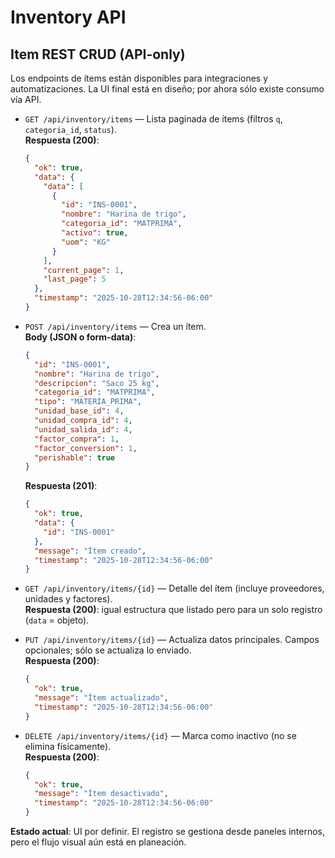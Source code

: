 # Inventory API

## Item REST CRUD (API-only)
Los endpoints de ítems están disponibles para integraciones y automatizaciones. La UI final está en diseño; por ahora sólo existe consumo vía API.

- `GET /api/inventory/items` — Lista paginada de ítems (filtros `q`, `categoria_id`, `status`).  
  **Respuesta (200)**:
  ```json
  {
    "ok": true,
    "data": {
      "data": [
        {
          "id": "INS-0001",
          "nombre": "Harina de trigo",
          "categoria_id": "MATPRIMA",
          "activo": true,
          "uom": "KG"
        }
      ],
      "current_page": 1,
      "last_page": 5
    },
    "timestamp": "2025-10-28T12:34:56-06:00"
  }
  ```

- `POST /api/inventory/items` — Crea un ítem.  
  **Body (JSON o form-data)**:
  ```json
  {
    "id": "INS-0001",
    "nombre": "Harina de trigo",
    "descripcion": "Saco 25 kg",
    "categoria_id": "MATPRIMA",
    "tipo": "MATERIA_PRIMA",
    "unidad_base_id": 4,
    "unidad_compra_id": 4,
    "unidad_salida_id": 4,
    "factor_compra": 1,
    "factor_conversion": 1,
    "perishable": true
  }
  ```
  **Respuesta (201)**:
  ```json
  {
    "ok": true,
    "data": {
      "id": "INS-0001"
    },
    "message": "Ítem creado",
    "timestamp": "2025-10-28T12:34:56-06:00"
  }
  ```

- `GET /api/inventory/items/{id}` — Detalle del ítem (incluye proveedores, unidades y factores).  
  **Respuesta (200)**: igual estructura que listado pero para un solo registro (`data` = objeto).

- `PUT /api/inventory/items/{id}` — Actualiza datos principales. Campos opcionales; sólo se actualiza lo enviado.  
  **Respuesta (200)**:
  ```json
  {
    "ok": true,
    "message": "Ítem actualizado",
    "timestamp": "2025-10-28T12:34:56-06:00"
  }
  ```

- `DELETE /api/inventory/items/{id}` — Marca como inactivo (no se elimina físicamente).  
  **Respuesta (200)**:
  ```json
  {
    "ok": true,
    "message": "Ítem desactivado",
    "timestamp": "2025-10-28T12:34:56-06:00"
  }
  ```

**Estado actual**: UI por definir. El registro se gestiona desde paneles internos, pero el flujo visual aún está en planeación.

